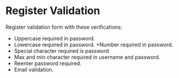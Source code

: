 # Register Validation
Register validation form with these verifications:
+ Uppercase required in password.
+ Lowercase required in password.
+Number required in password.
+ Special character required is password
+ Max and min character required in username and password.
+ Reenter password required.
+ Email validation.
